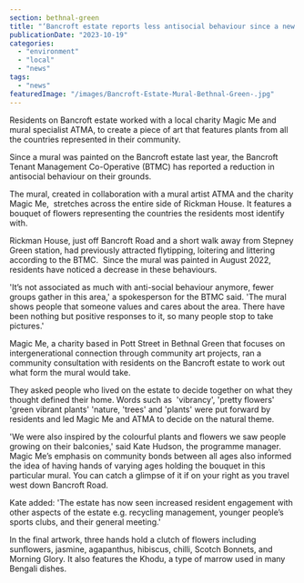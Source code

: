 ```yaml
---
section: bethnal-green
title: "‘Bancroft estate reports less antisocial behaviour since a new mural was painted’"
publicationDate: "2023-10-19"
categories: 
  - "environment"
  - "local"
  - "news"
tags: 
  - "news"
featuredImage: "/images/Bancroft-Estate-Mural-Bethnal-Green-.jpg"
---
```


Residents on Bancroft estate worked with a local charity Magic Me and mural specialist ATMA, to create a piece of art that features plants from all the countries represented in their community.

Since a mural was painted on the Bancroft estate last year, the Bancroft Tenant Management Co-Operative (BTMC) has reported a reduction in antisocial behaviour on their grounds. 

The mural, created in collaboration with a mural artist ATMA and the charity Magic Me,  stretches across the entire side of Rickman House. It features a bouquet of flowers representing the countries the residents most identify with. 

Rickman House, just off Bancroft Road and a short walk away from Stepney Green station, had previously attracted flytipping, loitering and littering according to the BTMC.  Since the mural was painted in August 2022, residents have noticed a decrease in these behaviours.

'It’s not associated as much with anti-social behaviour anymore, fewer groups gather in this area,' a spokesperson for the BTMC said. 'The mural shows people that someone values and cares about the area. There have been nothing but positive responses to it, so many people stop to take pictures.'

Magic Me, a charity based in Pott Street in Bethnal Green that focuses on intergenerational connection through community art projects, ran a community consultation with residents on the Bancroft estate to work out what form the mural would take.  

They asked people who lived on the estate to decide together on what they thought defined their home. Words such as  'vibrancy', 'pretty flowers' 'green vibrant plants' 'nature, 'trees' and 'plants' were put forward by residents and led Magic Me and ATMA to decide on the natural theme. 

'We were also inspired by the colourful plants and flowers we saw people growing on their balconies,' said Kate Hudson, the programme manager. Magic Me’s emphasis on community bonds between all ages also informed the idea of having hands of varying ages holding the bouquet in this particular mural. You can catch a glimpse of it if on your right as you travel west down Bancroft Road. 

Kate added: 'The estate has now seen increased resident engagement with other aspects of the estate e.g. recycling management, younger people’s sports clubs, and their general meeting.'

In the final artwork, three hands hold a clutch of flowers including sunflowers, jasmine, agapanthus, hibiscus, chilli, Scotch Bonnets, and Morning Glory. It also features the Khodu, a type of marrow used in many Bengali dishes.
